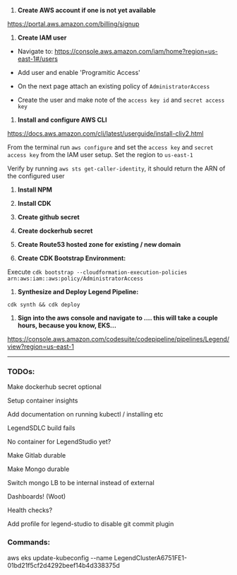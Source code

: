 1. **Create AWS account if one is not yet available**

https://portal.aws.amazon.com/billing/signup

1. **Create IAM user**

* Navigate to: https://console.aws.amazon.com/iam/home?region=us-east-1#/users

* Add user and enable 'Programitic Access'

* On the next page attach an existing policy of `AdministratorAccess`

* Create the user and make note of the `access key id` and `secret access key`

1. **Install and configure AWS CLI**

https://docs.aws.amazon.com/cli/latest/userguide/install-cliv2.html

From the terminal run `aws configure` and set the `access key` and `secret access key` from the IAM user setup.  Set the region to `us-east-1`

Verify by running `aws sts get-caller-identity`, it should return the ARN of the configured user

1. **Install NPM**

1. **Install CDK**

1. **Create github secret**

1. **Create dockerhub secret**

1. **Create Route53 hosted zone for existing / new domain**

1. **Create CDK Bootstrap Environment:**

Execute `cdk bootstrap --cloudformation-execution-policies arn:aws:iam::aws:policy/AdministratorAccess`

1. **Synthesize and Deploy Legend Pipeline:** 

`cdk synth && cdk deploy`

1. **Sign into the aws console and navigate to .... this will take a couple hours, because you know, EKS...**

https://console.aws.amazon.com/codesuite/codepipeline/pipelines/Legend/view?region=us-east-1

----

### TODOs:

Make dockerhub secret optional

Setup container insights

Add documentation on running kubectl / installing etc

LegendSDLC build fails

No container for LegendStudio yet?

Make Gitlab durable

Make Mongo durable

Switch mongo LB to be internal instead of external

Dashboards! (Woot)

Health checks?

Add profile for legend-studio to disable git commit plugin

### Commands:

aws eks update-kubeconfig --name LegendClusterA6751FE1-01bd21f5cf2d4292beef14b4d338375d